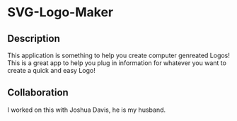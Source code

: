 # SVG-Logo-Maker

## Description
This application is something to help you create computer genreated Logos! This is a great app to help you plug in information for whatever you want to create a quick and easy Logo! 

## Collaboration
I worked on this with Joshua Davis, he is my husband.


